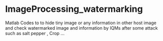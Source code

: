 # ImageProcessing_watermarking
Matlab Codes to to hide tiny image or any information in other host image and check watermarked image and information by IQMs after some attack such as salt pepper , Crop ...
